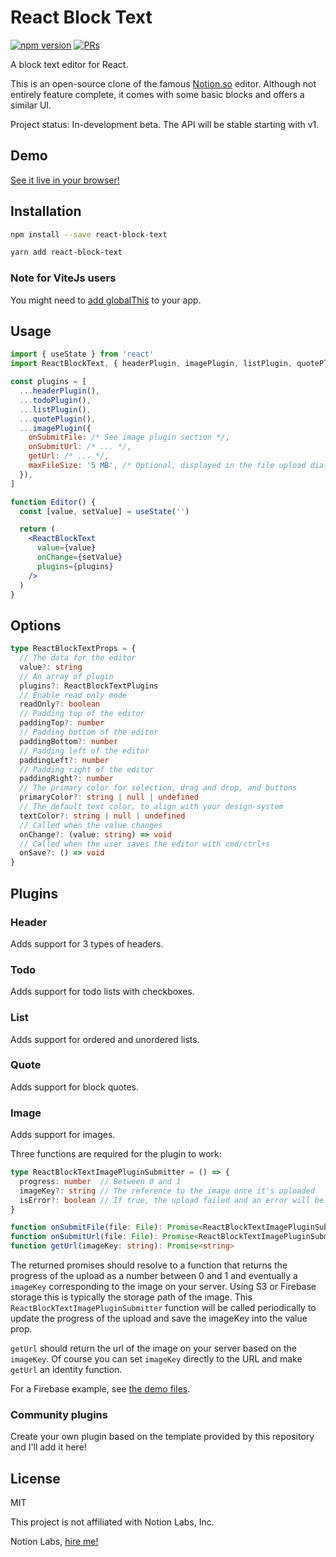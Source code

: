 # React Block Text

[![npm version](https://badge.fury.io/js/react-block-text.svg)](https://badge.fury.io/js/react-block-text)
[![PRs](https://img.shields.io/badge/PRs-Welcome!-darkGreen)](https://github.com/dherault/react-block-text/pulls)

A block text editor for React.

This is an open-source clone of the famous [Notion.so](https://notion.so) editor. Although not entirely feature complete, it comes with some basic blocks and offers a similar UI.

Project status: In-development beta. The API will be stable starting with v1.

## Demo

[See it live in your browser!](https://react-block-text.web.app/)

## Installation

```bash
npm install --save react-block-text
```
```bash
yarn add react-block-text
```

### Note for ViteJs users

You might need to [add globalThis](https://github.com/vitejs/vite/discussions/7915) to your app.

## Usage

```jsx
import { useState } from 'react'
import ReactBlockText, { headerPlugin, imagePlugin, listPlugin, quotePlugin, todoPlugin } from 'react-block-text'

const plugins = [
  ...headerPlugin(),
  ...todoPlugin(),
  ...listPlugin(),
  ...quotePlugin(),
  ...imagePlugin({
    onSubmitFile: /* See image plugin section */,
    onSubmitUrl: /* ... */,
    getUrl: /* ... */,
    maxFileSize: '5 MB', /* Optional, displayed in the file upload dialog */
  }),
]

function Editor() {
  const [value, setValue] = useState('')

  return (
    <ReactBlockText
      value={value}
      onChange={setValue}
      plugins={plugins}
    />
  )
}
```

## Options

```ts
type ReactBlockTextProps = {
  // The data for the editor
  value?: string
  // An array of plugin
  plugins?: ReactBlockTextPlugins
  // Enable read only mode
  readOnly?: boolean
  // Padding top of the editor
  paddingTop?: number
  // Padding bottom of the editor
  paddingBottom?: number
  // Padding left of the editor
  paddingLeft?: number
  // Padding right of the editor
  paddingRight?: number
  // The primary color for selection, drag and drop, and buttons
  primaryColor?: string | null | undefined
  // The default text color, to align with your design-system
  textColor?: string | null | undefined
  // Called when the value changes
  onChange?: (value: string) => void
  // Called when the user saves the editor with cmd/ctrl+s
  onSave?: () => void
}
```

## Plugins

### Header

Adds support for 3 types of headers.

### Todo

Adds support for todo lists with checkboxes.

### List

Adds support for ordered and unordered lists.

### Quote

Adds support for block quotes.

### Image

Adds support for images.

Three functions are required for the plugin to work:

```ts
type ReactBlockTextImagePluginSubmitter = () => {
  progress: number  // Between 0 and 1
  imageKey?: string // The reference to the image once it's uploaded
  isError?: boolean // If true, the upload failed and an error will be displayed on the editor
}

function onSubmitFile(file: File): Promise<ReactBlockTextImagePluginSubmitter>
function onSubmitUrl(file: File): Promise<ReactBlockTextImagePluginSubmitter>
function getUrl(imageKey: string): Promise<string>
```

The returned promises should resolve to a function that returns the progress of the upload as a number between 0 and 1 and eventually a `imageKey` corresponding to the image on your server. Using S3 or Firebase storage this is typically the storage path of the image. This `ReactBlockTextImagePluginSubmitter` function will be called periodically to update the progress of the upload and save the imageKey into the value prop.

`getUrl` should return the url of the image on your server based on the `imageKey`. Of course you can set `imageKey` directly to the URL and make `getUrl` an identity function.

For a Firebase example, see [the demo files](https://github.com/dherault/react-block-text/blob/main/demo/src/App.tsx).

### Community plugins

Create your own plugin based on the template provided by this repository and I'll add it here!

## License

MIT

This project is not affiliated with Notion Labs, Inc.

Notion Labs, [hire me!](https://dherault.com)
